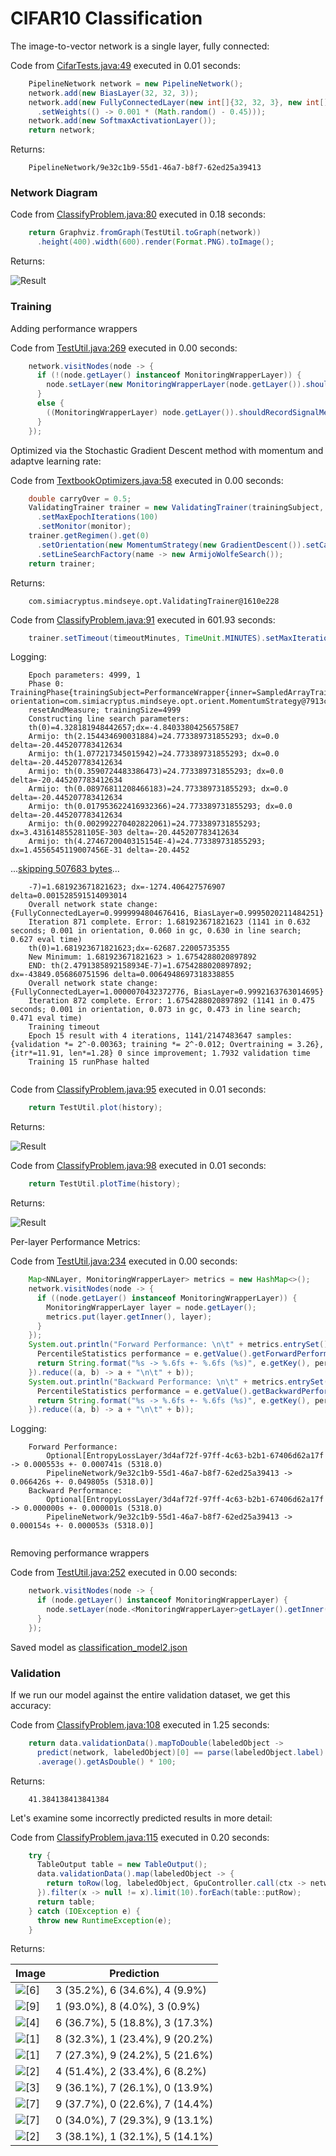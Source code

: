 # CIFAR10 Classification


The image-to-vector network is a single layer, fully connected:

Code from [CifarTests.java:49](../../../../../../../../src/test/java/com/simiacryptus/mindseye/labs/matrix/CifarTests.java#L49) executed in 0.01 seconds: 
```java
    PipelineNetwork network = new PipelineNetwork();
    network.add(new BiasLayer(32, 32, 3));
    network.add(new FullyConnectedLayer(new int[]{32, 32, 3}, new int[]{features})
      .setWeights(() -> 0.001 * (Math.random() - 0.45)));
    network.add(new SoftmaxActivationLayer());
    return network;
```

Returns: 

```
    PipelineNetwork/9e32c1b9-55d1-46a7-b8f7-62ed25a39413
```



### Network Diagram
Code from [ClassifyProblem.java:80](../../../../../../../../src/main/java/com/simiacryptus/mindseye/test/ClassifyProblem.java#L80) executed in 0.18 seconds: 
```java
    return Graphviz.fromGraph(TestUtil.toGraph(network))
      .height(400).width(600).render(Format.PNG).toImage();
```

Returns: 

![Result](etc/classification_test.126.png)



### Training
Adding performance wrappers

Code from [TestUtil.java:269](../../../../../../../../src/main/java/com/simiacryptus/mindseye/test/TestUtil.java#L269) executed in 0.00 seconds: 
```java
    network.visitNodes(node -> {
      if (!(node.getLayer() instanceof MonitoringWrapperLayer)) {
        node.setLayer(new MonitoringWrapperLayer(node.getLayer()).shouldRecordSignalMetrics(false));
      }
      else {
        ((MonitoringWrapperLayer) node.getLayer()).shouldRecordSignalMetrics(false);
      }
    });
```

Optimized via the Stochastic Gradient Descent method with momentum and adaptve learning rate:

Code from [TextbookOptimizers.java:58](../../../../../../../../src/test/java/com/simiacryptus/mindseye/labs/matrix/TextbookOptimizers.java#L58) executed in 0.00 seconds: 
```java
    double carryOver = 0.5;
    ValidatingTrainer trainer = new ValidatingTrainer(trainingSubject, validationSubject)
      .setMaxEpochIterations(100)
      .setMonitor(monitor);
    trainer.getRegimen().get(0)
      .setOrientation(new MomentumStrategy(new GradientDescent()).setCarryOver(carryOver))
      .setLineSearchFactory(name -> new ArmijoWolfeSearch());
    return trainer;
```

Returns: 

```
    com.simiacryptus.mindseye.opt.ValidatingTrainer@1610e228
```



Code from [ClassifyProblem.java:91](../../../../../../../../src/main/java/com/simiacryptus/mindseye/test/ClassifyProblem.java#L91) executed in 601.93 seconds: 
```java
    trainer.setTimeout(timeoutMinutes, TimeUnit.MINUTES).setMaxIterations(10000).run();
```
Logging: 
```
    Epoch parameters: 4999, 1
    Phase 0: TrainingPhase{trainingSubject=PerformanceWrapper{inner=SampledArrayTrainable{inner=ArrayTrainable{inner=com.simiacryptus.mindseye.eval.GpuTrainable@68037140}}}, orientation=com.simiacryptus.mindseye.opt.orient.MomentumStrategy@7913cfca}
    resetAndMeasure; trainingSize=4999
    Constructing line search parameters: 
    th(0)=4.328181948442657;dx=-4.840338042565758E7
    Armijo: th(2.154434690031884)=24.773389731855293; dx=0.0 delta=-20.445207783412634
    Armijo: th(1.077217345015942)=24.773389731855293; dx=0.0 delta=-20.445207783412634
    Armijo: th(0.3590724483386473)=24.773389731855293; dx=0.0 delta=-20.445207783412634
    Armijo: th(0.08976811208466183)=24.773389731855293; dx=0.0 delta=-20.445207783412634
    Armijo: th(0.017953622416932366)=24.773389731855293; dx=0.0 delta=-20.445207783412634
    Armijo: th(0.002992270402822061)=24.773389731855293; dx=3.431614855281105E-303 delta=-20.445207783412634
    Armijo: th(4.2746720040315154E-4)=24.773389731855293; dx=1.4556545119007456E-31 delta=-20.4452
```
...[skipping 507683 bytes](etc/9.txt)...
```
    -7)=1.681923671821623; dx=-1274.406427576907 delta=0.001528591514093014
    Overall network state change: {FullyConnectedLayer=0.9999994804676416, BiasLayer=0.9995020211484251}
    Iteration 871 complete. Error: 1.681923671821623 (1141 in 0.632 seconds; 0.001 in orientation, 0.060 in gc, 0.630 in line search; 0.627 eval time)
    th(0)=1.681923671821623;dx=-62687.22005735355
    New Minimum: 1.681923671821623 > 1.6754288020897892
    END: th(2.4791385892158934E-7)=1.6754288020897892; dx=-43849.056860751596 delta=0.0064948697318338855
    Overall network state change: {FullyConnectedLayer=1.0000070432372776, BiasLayer=0.9992163763014695}
    Iteration 872 complete. Error: 1.6754288020897892 (1141 in 0.475 seconds; 0.001 in orientation, 0.073 in gc, 0.473 in line search; 0.471 eval time)
    Training timeout
    Epoch 15 result with 4 iterations, 1141/2147483647 samples: {validation *= 2^-0.00363; training *= 2^-0.012; Overtraining = 3.26}, {itr*=11.91, len*=1.28} 0 since improvement; 1.7932 validation time
    Training 15 runPhase halted
    
```

Code from [ClassifyProblem.java:95](../../../../../../../../src/main/java/com/simiacryptus/mindseye/test/ClassifyProblem.java#L95) executed in 0.01 seconds: 
```java
    return TestUtil.plot(history);
```

Returns: 

![Result](etc/classification_test.127.png)



Code from [ClassifyProblem.java:98](../../../../../../../../src/main/java/com/simiacryptus/mindseye/test/ClassifyProblem.java#L98) executed in 0.01 seconds: 
```java
    return TestUtil.plotTime(history);
```

Returns: 

![Result](etc/classification_test.128.png)



Per-layer Performance Metrics:

Code from [TestUtil.java:234](../../../../../../../../src/main/java/com/simiacryptus/mindseye/test/TestUtil.java#L234) executed in 0.00 seconds: 
```java
    Map<NNLayer, MonitoringWrapperLayer> metrics = new HashMap<>();
    network.visitNodes(node -> {
      if ((node.getLayer() instanceof MonitoringWrapperLayer)) {
        MonitoringWrapperLayer layer = node.getLayer();
        metrics.put(layer.getInner(), layer);
      }
    });
    System.out.println("Forward Performance: \n\t" + metrics.entrySet().stream().map(e -> {
      PercentileStatistics performance = e.getValue().getForwardPerformance();
      return String.format("%s -> %.6fs +- %.6fs (%s)", e.getKey(), performance.getMean(), performance.getStdDev(), performance.getCount());
    }).reduce((a, b) -> a + "\n\t" + b));
    System.out.println("Backward Performance: \n\t" + metrics.entrySet().stream().map(e -> {
      PercentileStatistics performance = e.getValue().getBackwardPerformance();
      return String.format("%s -> %.6fs +- %.6fs (%s)", e.getKey(), performance.getMean(), performance.getStdDev(), performance.getCount());
    }).reduce((a, b) -> a + "\n\t" + b));
```
Logging: 
```
    Forward Performance: 
    	Optional[EntropyLossLayer/3d4af72f-97ff-4c63-b2b1-67406d62a17f -> 0.000553s +- 0.000741s (5318.0)
    	PipelineNetwork/9e32c1b9-55d1-46a7-b8f7-62ed25a39413 -> 0.066426s +- 0.049805s (5318.0)]
    Backward Performance: 
    	Optional[EntropyLossLayer/3d4af72f-97ff-4c63-b2b1-67406d62a17f -> 0.000000s +- 0.000001s (5318.0)
    	PipelineNetwork/9e32c1b9-55d1-46a7-b8f7-62ed25a39413 -> 0.000154s +- 0.000053s (5318.0)]
    
```

Removing performance wrappers

Code from [TestUtil.java:252](../../../../../../../../src/main/java/com/simiacryptus/mindseye/test/TestUtil.java#L252) executed in 0.00 seconds: 
```java
    network.visitNodes(node -> {
      if (node.getLayer() instanceof MonitoringWrapperLayer) {
        node.setLayer(node.<MonitoringWrapperLayer>getLayer().getInner());
      }
    });
```

Saved model as [classification_model2.json](etc/classification_model2.json)

### Validation
If we run our model against the entire validation dataset, we get this accuracy:

Code from [ClassifyProblem.java:108](../../../../../../../../src/main/java/com/simiacryptus/mindseye/test/ClassifyProblem.java#L108) executed in 1.25 seconds: 
```java
    return data.validationData().mapToDouble(labeledObject ->
      predict(network, labeledObject)[0] == parse(labeledObject.label) ? 1 : 0)
      .average().getAsDouble() * 100;
```

Returns: 

```
    41.384138413841384
```



Let's examine some incorrectly predicted results in more detail:

Code from [ClassifyProblem.java:115](../../../../../../../../src/main/java/com/simiacryptus/mindseye/test/ClassifyProblem.java#L115) executed in 0.20 seconds: 
```java
    try {
      TableOutput table = new TableOutput();
      data.validationData().map(labeledObject -> {
        return toRow(log, labeledObject, GpuController.call(ctx -> network.eval(ctx, labeledObject.data)).getData().get(0).getData());
      }).filter(x -> null != x).limit(10).forEach(table::putRow);
      return table;
    } catch (IOException e) {
      throw new RuntimeException(e);
    }
```

Returns: 

Image | Prediction
----- | ----------
![[6]](etc/classification_test.129.png) | 3 (35.2%), 6 (34.6%), 4 (9.9%) 
![[9]](etc/classification_test.130.png) | 1 (93.0%), 8 (4.0%), 3 (0.9%)  
![[4]](etc/classification_test.131.png) | 6 (36.7%), 5 (18.8%), 3 (17.3%)
![[1]](etc/classification_test.132.png) | 8 (32.3%), 1 (23.4%), 9 (20.2%)
![[1]](etc/classification_test.133.png) | 7 (27.3%), 9 (24.2%), 5 (21.6%)
![[2]](etc/classification_test.134.png) | 4 (51.4%), 2 (33.4%), 6 (8.2%) 
![[3]](etc/classification_test.135.png) | 9 (36.1%), 7 (26.1%), 0 (13.9%)
![[7]](etc/classification_test.136.png) | 9 (37.7%), 0 (22.6%), 7 (14.4%)
![[7]](etc/classification_test.137.png) | 0 (34.0%), 7 (29.3%), 9 (13.1%)
![[2]](etc/classification_test.138.png) | 3 (38.1%), 1 (32.1%), 5 (14.1%)




